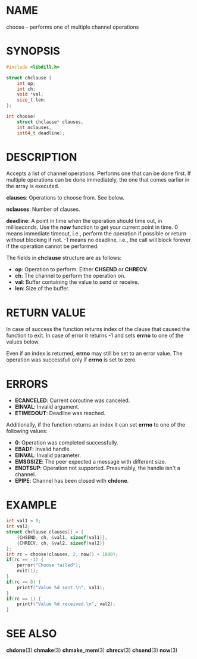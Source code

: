 # NAME

 choose - performs one of multiple channel operations

# SYNOPSIS

```c
#include <libdill.h>

struct chclause {
    int op;
    int ch;
    void *val;
    size_t len;
};

int choose(
    struct chclause* clauses,
    int nclauses,
    int64_t deadline);
```

# DESCRIPTION

 Accepts a list of channel operations. Performs one that can be done first. If multiple operations can be done immediately, the one that comes earlier in the array is executed.

 **clauses**: Operations to choose from. See below.

 **nclauses**: Number of clauses.

 **deadline**: A point in time when the operation should time out, in milliseconds. Use the **now** function to get your current point in time. 0 means immediate timeout, i.e., perform the operation if possible or return without blocking if not. -1 means no deadline, i.e., the call will block forever if the operation cannot be performed.

 The fields in **chclause** structure are as follows:

* **op**: Operation to perform. Either **CHSEND** or **CHRECV**.
* **ch**: The channel to perform the operation on.
* **val**: Buffer containing the value to send or receive.
* **len**: Size of the buffer.

# RETURN VALUE

 In case of success the function returns index of the clause that caused the function to exit. In case of error it returns -1 and sets **errno** to one of the values below.

 Even if an index is returned, **errno** may still be set to an error value. The operation was successfull only if **errno** is set to zero.

# ERRORS

* **ECANCELED**: Current coroutine was canceled.
* **EINVAL**: Invalid argument.
* **ETIMEDOUT**: Deadline was reached.

 Additionally, if the function returns an index it can set **errno** to one of the following values:

* **0**: Operation was completed successfully.
* **EBADF**: Invalid handle.
* **EINVAL**: Invalid parameter.
* **EMSGSIZE**: The peer expected a message with different size.
* **ENOTSUP**: Operation not supported. Presumably, the handle isn't a channel.
* **EPIPE**: Channel has been closed with **chdone**.

# EXAMPLE

```c
int val1 = 0;
int val2;
struct chclause clauses[] = {
    {CHSEND, ch, &val1, sizeof(val1)},
    {CHRECV, ch, &val2, sizeof(val2)}
};
int rc = choose(clauses, 2, now() + 1000);
if(rc == -1) {
    perror("Choose failed");
    exit(1);
}
if(rc == 0) {
    printf("Value %d sent.\n", val1);
}
if(rc == 1) {
    printf("Value %d received.\n", val2);
}
```

# SEE ALSO

 **chdone**(3) **chmake**(3) **chmake_mem**(3) **chrecv**(3) **chsend**(3) **now**(3) 

